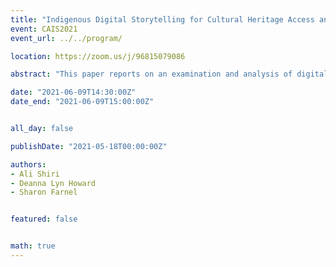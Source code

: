 ```yaml
---
title: "Indigenous Digital Storytelling for Cultural Heritage Access and Preservation"
event: CAIS2021
event_url: ../../program/

location: https://zoom.us/j/96815079086

abstract: "This paper reports on an examination and analysis of digital storytelling interface features and functionalities within a select number of Indigenous digital libraries and archives to support and inform the participatory and culturally-informed design and development of a digital storytelling system for the Inuvialuit Settlement Region in the Western Arctic. The paper presents participatory and inclusive design ideas and examples from Canada, US, and Australia."

date: "2021-06-09T14:30:00Z"
date_end: "2021-06-09T15:00:00Z"


all_day: false

publishDate: "2021-05-18T00:00:00Z"

authors:
- Ali Shiri
- Deanna Lyn Howard
- Sharon Farnel


featured: false


math: true
---
```


